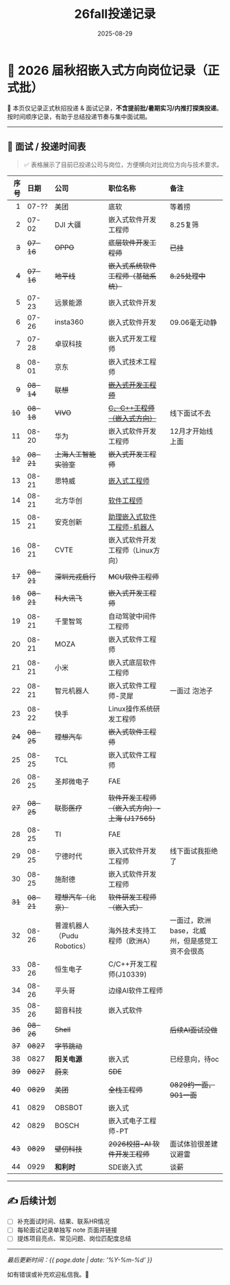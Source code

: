 ﻿---
title: "26fall投递记录"
date: 2025-08-29
categories: Fall_Reviews
tags: [面经, 秋招, 嵌入式软件]
layout: note
excerpt: 只记录秋招正式批，不记录提前批。
---

# 🎯 2026 届秋招嵌入式方向岗位记录（正式批）

📌 本页仅记录正式秋招投递 & 面试记录，**不含提前批/暑期实习/内推打探类投递**。按时间顺序记录，有助于总结投递节奏与集中面试期。

---

## 📅 面试 / 投递时间表

> ✅ 表格展示了目前已投递公司与岗位，方便横向对比岗位方向与技术要求。

| 序号 | 日期   | 公司           | 职位名称 | 备注 |
| -:  | :----- | :------------- | :------ | :-- |
| 1   | 07-??  | 美团           | 底软    | 等着捞    |
| 2   | 07-02  | DJI 大疆       | 嵌入式软件开发工程师 | 8.25复筛 |
| ~~3~~ | ~~07-16~~ | ~~OPPO~~ | ~~底层软件开发工程师~~ | ~~已挂~~ |
| ~~4~~   | ~~07-16~~  | ~~地平线~~         | ~~嵌入式系统软件工程师（基础系统）~~  | ~~8.25处理中~~  |
| 5   | 07-23  | 远景能源       | 嵌入式软件开发        |     |
| 6   | 07-26  | insta360       | 嵌入式软件开发        | 09.06毫无动静    |
| 7   | 07-28  | 卓驭科技       | 嵌入式开发工程师      |     |
| 8   | 08-01  | 京东           | 嵌入式技术工程师      |     |
| ~~9~~   | ~~08-14~~  | ~~联想~~          | ~~[嵌入式开发工程师](https://talent.lenovo.com.cn/position/detail?id=1541)~~|     |
| ~~10~~  | ~~08-18~~  | ~~VIVO~~           | ~~[C、C++工程师（嵌入式方向）](https://hr-campus.vivo.com/campus/detail?jobAdId=b1d97aa0-54b7-4b13-902b-3b2b9a91afe2)~~ |   线下面试不去  |
| 11  | 08-20  | 华为           | 嵌入式软件开发工程师  | 12月才开始线上面    |
| ~~12~~  | ~~08-21~~  | ~~上海人工智能实验室~~ | ~~嵌入式开发工程师~~   |     |
| 13  | 08-21  | 思特威         | [嵌入式工程师](https://app.mokahr.com/campus_apply/smartsenstech1/56088?recommendCode=DS2xZPy3#/job/d097d867-f2cd-4bae-8fa9-d5efafce4a97) |     |
| 14  | 08-21  | 北方华创       | [软件工程师](https://career.naura.com/campus/detail?jobAdId=4bd4ef9b-7c7c-4d37-aea0-beb3bbe59afe) |     |
| 15  | 08-21  | 安克创新       | [助理嵌入式软件工程师-机器人](https://anker-in.jobs.feishu.cn/referral/campus/position/7539826644011534643/detail?token=NTsxNzU1MTYzOTU4NzIwOzc1MzgyOTk5MDU2NjkwMjE2OTk7NzUzODM2MDMzNDUwOTAxNzQwNzsxLzE) |     |
| 16  | 08-21  | CVTE           | 嵌入式软件开发工程师（Linux方向） |     |
| ~~17~~  | ~~08-21~~  | ~~深圳元戎启行~~   | ~~MCU软件工程师~~        |     |
| ~~18~~  | ~~08-21~~  | ~~科大讯飞~~       | ~~嵌入式开发工程师~~      |     |
| 19  | 08-21  | 千里智驾       | 自动驾驶中间件工程师  |     |
| 20  | 08-21  | MOZA           | 嵌入式软件工程师      |     |
| 21  | 08-21  | 小米           | 嵌入式底层软件工程师  |     |
| 22  | 08-21  | 智元机器人     | 嵌入式软件工程师-灵犀 |  一面过 泡池子   |
| 23  | 08-22  | 快手           | Linux操作系统研发工程师 |    |
| ~~24~~  | ~~08-25~~  | ~~理想汽车~~       | ~~嵌入式软件工程师~~      |     |
| 25  | 08-25  | TCL            | 嵌入式软件工程师      |     |
| 26  | 08-25  | 圣邦微电子     | FAE                   |     |
| ~~27~~  | ~~08-25~~  | ~~联影医疗~~       | ~~软件开发工程师（嵌入式方向）- 上海 (J17565)~~ | |
| 28  | 08-25  | TI             | FAE                   |     |
| 29  | 08-25  | 宁德时代       | 嵌入式软件开发工程师  |  线下面试我拒绝了   |
| 30  | 08-25  | 施耐德         | 嵌入式软件开发工程师  |     |
| ~~31~~ | ~~08-21~~ | ~~理想汽车（北京）~~ | ~~软件研发工程师（嵌入式）~~ |  |
|32|08-26|普渡机器人（Pudu Robotics）|海外技术支持工程师（欧洲A）|一面过，欧洲base，北威州，但是感觉工资不会很高|
|33|08-26|恒生电子|C/C++开发工程师(J10339)||
|34|08-26|平头哥|边缘AI软件工程师||
|35|08-26|韶音科技|嵌入式软件||
|~~36~~|~~08-26~~|~~Shell~~||~~后续AI面试没做~~|
|~~37~~|~~0827~~|~~字节跳动~~|||
|38|0827|**阳关电源**|嵌入式|已经意向，待oc|
|~~39~~|~~0827~~|~~蔚来~~|~~SDE~~||
|~~40~~|~~0829~~|~~美团~~|~~全栈工程师~~|~~0829约一面，901一面~~|
|41|0829|OBSBOT|嵌入式||
|42|0829|BOSCH|嵌入式电子工程师-PT||
|~~43~~|~~0829~~|~~壁仞科技~~|~~2026校招-AI 软件开发工程师~~|面试体验很差建议避雷|
|44|0929|**和利时**|SDE嵌入式|谈薪|










---

## ✍️ 后续计划

- [ ] 补充面试时间、结果、联系HR情况
- [ ] 每轮面试记录单独写 note 页面并链接
- [ ] 提炼项目亮点、常见问题、岗位匹配度总结

---

_最后更新时间：{{ page.date | date: '%Y-%m-%d' }}_

如有错误或补充欢迎私信我。🌱





